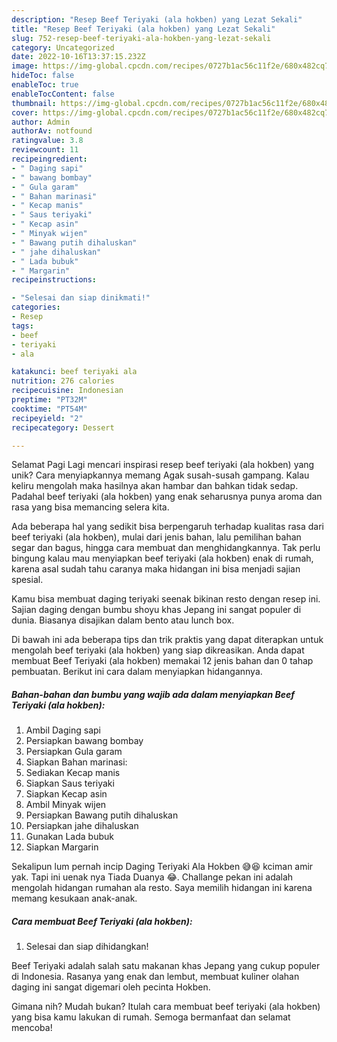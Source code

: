```yaml
---
description: "Resep Beef Teriyaki (ala hokben) yang Lezat Sekali"
title: "Resep Beef Teriyaki (ala hokben) yang Lezat Sekali"
slug: 752-resep-beef-teriyaki-ala-hokben-yang-lezat-sekali
category: Uncategorized
date: 2022-10-16T13:37:15.232Z
image: https://img-global.cpcdn.com/recipes/0727b1ac56c11f2e/680x482cq70/beef-teriyaki-ala-hokben-foto-resep-utama.jpg
hideToc: false
enableToc: true
enableTocContent: false
thumbnail: https://img-global.cpcdn.com/recipes/0727b1ac56c11f2e/680x482cq70/beef-teriyaki-ala-hokben-foto-resep-utama.jpg
cover: https://img-global.cpcdn.com/recipes/0727b1ac56c11f2e/680x482cq70/beef-teriyaki-ala-hokben-foto-resep-utama.jpg
author: Admin
authorAv: notfound
ratingvalue: 3.8
reviewcount: 11
recipeingredient:
- " Daging sapi"
- " bawang bombay"
- " Gula garam"
- " Bahan marinasi"
- " Kecap manis"
- " Saus teriyaki"
- " Kecap asin"
- " Minyak wijen"
- " Bawang putih dihaluskan"
- " jahe dihaluskan"
- " Lada bubuk"
- " Margarin"
recipeinstructions:

- "Selesai dan siap dinikmati!"
categories:
- Resep
tags:
- beef
- teriyaki
- ala

katakunci: beef teriyaki ala 
nutrition: 276 calories
recipecuisine: Indonesian
preptime: "PT32M"
cooktime: "PT54M"
recipeyield: "2"
recipecategory: Dessert

---
```



Selamat Pagi Lagi mencari inspirasi resep beef teriyaki (ala hokben) yang unik? Cara menyiapkannya memang Agak susah-susah gampang. Kalau keliru mengolah maka hasilnya akan hambar dan bahkan tidak sedap. Padahal beef teriyaki (ala hokben) yang enak seharusnya punya aroma dan rasa yang bisa memancing selera kita.


Ada beberapa hal yang sedikit bisa berpengaruh terhadap kualitas rasa dari beef teriyaki (ala hokben), mulai dari jenis bahan, lalu pemilihan bahan segar dan bagus, hingga cara membuat dan menghidangkannya. Tak perlu bingung kalau mau menyiapkan beef teriyaki (ala hokben) enak di rumah, karena asal sudah tahu caranya maka hidangan ini bisa menjadi sajian spesial.

Kamu bisa membuat daging teriyaki seenak bikinan resto dengan resep ini. Sajian daging dengan bumbu shoyu khas Jepang ini sangat populer di dunia. Biasanya disajikan dalam bento atau lunch box.


Di bawah ini ada beberapa tips dan trik praktis yang dapat diterapkan untuk mengolah beef teriyaki (ala hokben) yang siap dikreasikan. Anda dapat membuat Beef Teriyaki (ala hokben) memakai 12 jenis bahan dan 0 tahap pembuatan. Berikut ini cara dalam menyiapkan hidangannya.

<!--inarticleads1-->

##### Bahan-bahan dan bumbu yang wajib ada dalam menyiapkan Beef Teriyaki (ala hokben):

1. Ambil  Daging sapi
1. Persiapkan  bawang bombay
1. Persiapkan  Gula garam
1. Siapkan  Bahan marinasi:
1. Sediakan  Kecap manis
1. Siapkan  Saus teriyaki
1. Siapkan  Kecap asin
1. Ambil  Minyak wijen
1. Persiapkan  Bawang putih dihaluskan
1. Persiapkan  jahe dihaluskan
1. Gunakan  Lada bubuk
1. Siapkan  Margarin


Sekalipun lum pernah incip Daging Teriyaki Ala Hokben 😅😆 kciman amir yak. Tapi ini uenak nya Tiada Duanya 😂. Challange pekan ini adalah mengolah hidangan rumahan ala resto. Saya memilih hidangan ini karena memang kesukaan anak-anak. 

<!--inarticleads2-->

##### Cara membuat Beef Teriyaki (ala hokben):


1. Selesai dan siap dihidangkan!

Beef Teriyaki adalah salah satu makanan khas Jepang yang cukup populer di Indonesia. Rasanya yang enak dan lembut, membuat kuliner olahan daging ini sangat digemari oleh pecinta Hokben. 

Gimana nih? Mudah bukan? Itulah cara membuat beef teriyaki (ala hokben) yang bisa kamu lakukan di rumah. Semoga bermanfaat dan selamat mencoba!
